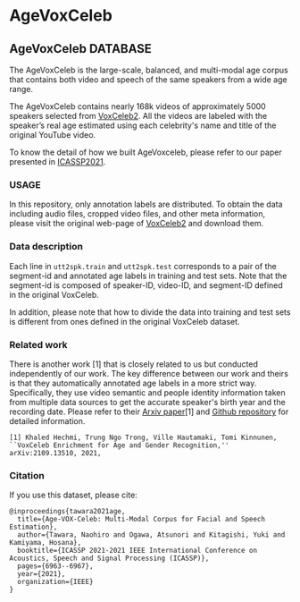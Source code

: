 # AgeVoxCeleb

## AgeVoxCeleb DATABASE
The AgeVoxCeleb is the large-scale, balanced,
and multi-modal age corpus that contains both video and speech of the same speakers
from a wide age range. 

The AgeVoxCeleb contains nearly 168k videos of approximately 5000 speakers selected 
from [VoxCeleb2](https://www.robots.ox.ac.uk/~vgg/data/voxceleb/vox2.html).
All the videos are labeled with the speaker’s real age estimated 
using each celebrity's name and title of the original YouTube video.
 
To know the detail of how we built AgeVoxceleb, please refer to our paper 
presented in [ICASSP2021](https://ieeexplore.ieee.org/document/9414272/).

### USAGE
In this repository, only annotation labels are distributed.
To obtain the data including audio files, cropped video files, and other meta information,
please visit the original web-page of [VoxCeleb2](https://www.robots.ox.ac.uk/~vgg/data/voxceleb/vox2.html) and download them.

### Data description

Each line in ``utt2spk.train`` and ``utt2spk.test`` corresponds to a pair of the segment-id and annotated age labels 
in training and test sets. 
Note that the segment-id is composed of speaker-ID, video-ID, and segment-ID defined in the original VoxCeleb. 

In addition, please note that how to divide the data into training and test sets is different from ones defined in the original VoxCeleb dataset.

### Related work
There is another work [1] that is closely related to us but conducted independently of our work. 
The key difference between our work and theirs is that 
they automatically annotated age labels in a more strict way. 
Specifically, they use video semantic and people identity information
taken from multiple data sources to get the accurate speaker's birth year and the recording date.
Please refer to their [Arxiv paper](https://arxiv.org/abs/2109.13510)[1] and
[Github repository](https://github.com/hechmik/voxceleb_enrichment_age_gender)
for detailed information.

``` 
[1] Khaled Hechmi, Trung Ngo Trong, Ville Hautamaki, Tomi Kinnunen, ``VoxCeleb Enrichment for Age and Gender Recognition,'' arXiv:2109.13510, 2021, 
```

### Citation
If you use this dataset, please cite:
```
@inproceedings{tawara2021age,
  title={Age-VOX-Celeb: Multi-Modal Corpus for Facial and Speech Estimation},
  author={Tawara, Naohiro and Ogawa, Atsunori and Kitagishi, Yuki and Kamiyama, Hosana},
  booktitle={ICASSP 2021-2021 IEEE International Conference on Acoustics, Speech and Signal Processing (ICASSP)},
  pages={6963--6967},
  year={2021},
  organization={IEEE}
}
```
